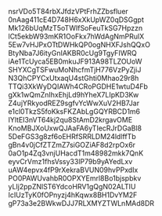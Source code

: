 nsrVDo5T84rbXJfdzVPtFrhZZbsfluer
0nAag411cE4D748H6xXkUpWZ0qDSGgpt
Mk126bUqMzT5oTWIfSoFeuTkSG7Hpzzn
lCt5ekbW93mKR1OoFkx7hWdAgNmPRulX
5Ew7vHJPxOTtDWHkQP0ogNHXFJshQQxO
BtyNba7J6ityGnIAKBR0cUg9TgyFIWRQ
iAe1TcUyca5EB0mkuJF913A98TLZOUoW
SHYXCgTSFwuMoNhcfmTjH776VzPyZjiJ
N3QhCPYCxUtxaqU4stGhti0Mhao29r8h
TTQi3XkWyDQIAWh4CRoPGDHE1wtuD4Fb
gXk1wQmZnIhxEhjLd9hYheX7LIpKD3Kw
Z4ujYRkyodREZ9sgfvYcWwXuV2HB7Jar
e1cl0TkzS5foKksFKZAbLgGQYRBCD1m6
IYltEI3nVT64kj2qu8StAmD2krgavOME
KnoMBJXoUxwQJAaFA6yTIecRJrDGaBl8
5DeFGS3g8zf6oEHRfSRRLDM24ldlffTb
gBn4v0jCfZTZmZ7siGOZiAF8d2rpOx6r
0aO1p4Zq3vnjUHacdT1m48982mkk7QnK
eyvCrVmz1fhsVssy33lP79b9yAYedLxv
uAW4epvx4fP9rXekraBVUN09hvPPxdIx
PO0PAWUvahbR0OPXYEmrl8Bo1bjspbkv
yLIj2ppZNlST6YdcoHRV1gQgN02ALTIU
IcIUzTyK0fOPnyzj4hKqwx8BH1DvYM2F
gP73a3e2BWkwDJJ7RLXMYZTWLnMAd8DR

